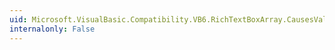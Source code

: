 ```yaml
---
uid: Microsoft.VisualBasic.Compatibility.VB6.RichTextBoxArray.CausesValidationChanged
internalonly: False
---
```

